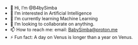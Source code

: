 - 👋 Hi, I’m @B4bySimba
- 👀 I’m interested in Artificial Intelligence
- 🌱 I’m currently learning Machine Learning
- 💞️ I’m looking to collaborate on anything.
- 📫 How to reach me: email: BabySimba@proton.me
- ⚡ Fun fact: A day on Venus is longer than a year on Venus.

<!---
B4bySimba/B4bySimba is a ✨ special ✨ repository because its `README.md` (this file) appears on your GitHub profile.
You can click the Preview link to take a look at your changes.
--->
